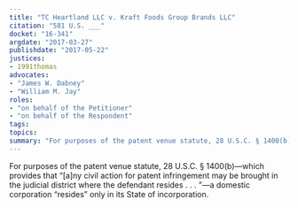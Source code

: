 ```yaml
---
title: "TC Heartland LLC v. Kraft Foods Group Brands LLC"
citation: "581 U.S. ___"
docket: "16-341"
argdate: "2017-03-27"
publishdate: "2017-05-22"
justices:
- 1991thomas
advocates:
- "James W. Dabney"
- "William M. Jay"
roles:
- "on behalf of the Petitioner"
- "on behalf of the Respondent"
tags:
topics:
summary: "For purposes of the patent venue statute, 28 U.S.C. § 1400(b)—which provides that “[a]ny civil action for patent infringement may be brought in the judicial district where the defendant resides . . . ”—a domestic corporation “resides” only in its State of incorporation."
---
```

For purposes of the patent venue statute, 28 U.S.C. § 1400(b)—which provides that “[a]ny civil action for patent infringement may be brought in the judicial district where the defendant resides . . . ”—a domestic corporation “resides” only in its State of incorporation.

